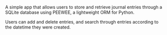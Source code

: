 A simple app that allows users to store and retrieve journal entries through a SQLite database using PEEWEE, a lightweight ORM for Python.

Users can add and delete entries, and search through entries according to the datetime they were created.
